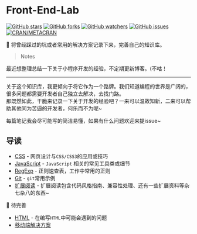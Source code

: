 # Front-End-Lab

[![GitHub stars](https://img.shields.io/github/stars/anran758/Front-End-Lab.svg?style=flat-square)](https://github.com/anran758/Front-End-Lab/stargazers)
[![GitHub forks](https://img.shields.io/github/forks/anran758/Front-End-Lab.svg?style=flat-square)](https://github.com/anran758/Front-End-Lab/network)
[![GitHub watchers](https://img.shields.io/github/watchers/anran758/Front-End-Lab.svg?style=flat-square)](https://github.com/anran758/Front-End-Lab/watchers)
[![GitHub issues](https://img.shields.io/github/issues/anran758/Front-End-Lab.svg?style=flat-square)](https://github.com/anran758/Front-End-Lab/issues)
[![CRAN/METACRAN](https://img.shields.io/cran/l/devtools.svg?style=flat-square)](https://github.com/anran758/Front-End-Lab)

:art: 将曾经踩过的坑或者常用的解决方案记录下来，完善自己的知识库。

> Notes

最近想整理总结一下关于小程序开发的经验，不定期更新博客。(不咕！

---

关于这个知识库，我更倾向于将它作为一个路牌。我们知道编程的世界是广阔的，很多问题都需要开发者自己独立去解决，去找门路。<br>
那既然如此，干脆来记录一下关于开发的经验吧？一来可以温故知新，二来可以帮助其他同为苦逼的开发者，何乐而不为呢~

每篇笔记我会尽可能写的简洁易懂，如果有什么问题欢迎来提issue~

## 导读

- [CSS](https://github.com/anran758/Front-End-Lab/tree/master/CSS) -  网页设计与`CSS/CSS3`的应用或技巧
- [JavaScript](./javascript) -  `JavaScript` 相关的常见工具类或细节
- [RegExp](https://github.com/anran758/Front-End-Lab/tree/master/REGEXP) - 正则速查表，工作中常用的正则
- [Git](./git) -  `git`常用示例
- [扩展阅读](./further) - 扩展阅读包含代码风格指南、兼容性处理、还有一些扩展资料等杂七杂八的东西~

:construction: 待完善

- [HTML](https://github.com/anran758/Front-End-Lab/tree/master/HTML) - 在编写`HTML`中可能会遇到的问题
- [移动端解决方案](./mobile)
